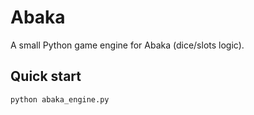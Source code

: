 # Abaka

A small Python game engine for Abaka (dice/slots logic).

## Quick start
```bash
python abaka_engine.py
